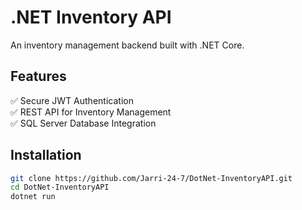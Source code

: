 # .NET Inventory API

An inventory management backend built with .NET Core.

## Features
✅ Secure JWT Authentication  
✅ REST API for Inventory Management  
✅ SQL Server Database Integration  

## Installation

```bash
git clone https://github.com/Jarri-24-7/DotNet-InventoryAPI.git
cd DotNet-InventoryAPI
dotnet run
